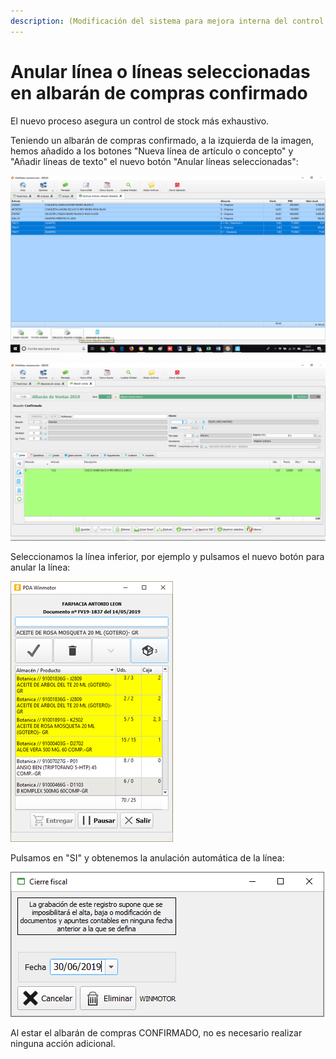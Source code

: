 ```yaml
---
description: (Modificación del sistema para mejora interna del control de stock)
---
```


# Anular línea o líneas seleccionadas en albarán de compras confirmado

El nuevo proceso asegura un control de stock más exhaustivo. 

Teniendo un albarán de compras confirmado, a la izquierda de la imagen, hemos añadido a los botones "Nueva línea de artículo o concepto" y "Añadir líneas de texto" el nuevo botón "Anular líneas seleccionadas":

![Anular l&#xED;neas seleccionadas](../../.gitbook/assets/image%20%28314%29.png)

![](../../.gitbook/assets/image%20%28255%29.png)

Seleccionamos la línea inferior, por ejemplo y pulsamos el nuevo botón para anular la línea:

![](../../.gitbook/assets/image%20%2880%29.png)

Pulsamos en "SI" y obtenemos la anulación automática de la línea:

![](../../.gitbook/assets/image%20%2888%29.png)

Al estar el albarán de compras CONFIRMADO, no es necesario realizar ninguna acción adicional.

